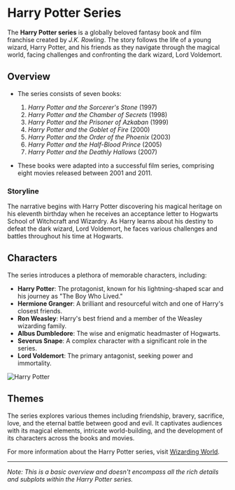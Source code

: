# Harry Potter Series

The **Harry Potter series** is a globally beloved fantasy book and film franchise created by *J.K. Rowling*. The story follows the life of a young wizard, Harry Potter, and his friends as they navigate through the magical world, facing challenges and confronting the dark wizard, Lord Voldemort.

## Overview

- The series consists of seven books:
  1. *Harry Potter and the Sorcerer's Stone* (1997)
  2. *Harry Potter and the Chamber of Secrets* (1998)
  3. *Harry Potter and the Prisoner of Azkaban* (1999)
  4. *Harry Potter and the Goblet of Fire* (2000)
  5. *Harry Potter and the Order of the Phoenix* (2003)
  6. *Harry Potter and the Half-Blood Prince* (2005)
  7. *Harry Potter and the Deathly Hallows* (2007)

- These books were adapted into a successful film series, comprising eight movies released between 2001 and 2011.

### Storyline

The narrative begins with Harry Potter discovering his magical heritage on his eleventh birthday when he receives an acceptance letter to Hogwarts School of Witchcraft and Wizardry. As Harry learns about his destiny to defeat the dark wizard, Lord Voldemort, he faces various challenges and battles throughout his time at Hogwarts.

## Characters

The series introduces a plethora of memorable characters, including:

- **Harry Potter**: The protagonist, known for his lightning-shaped scar and his journey as "The Boy Who Lived."
- **Hermione Granger**: A brilliant and resourceful witch and one of Harry's closest friends.
- **Ron Weasley**: Harry's best friend and a member of the Weasley wizarding family.
- **Albus Dumbledore**: The wise and enigmatic headmaster of Hogwarts.
- **Severus Snape**: A complex character with a significant role in the series.
- **Lord Voldemort**: The primary antagonist, seeking power and immortality.

![Harry Potter](https://example.com/harrypotterimage.jpg)

## Themes

The series explores various themes including friendship, bravery, sacrifice, love, and the eternal battle between good and evil. It captivates audiences with its magical elements, intricate world-building, and the development of its characters across the books and movies.

For more information about the Harry Potter series, visit [Wizarding World](https://www.wizardingworld.com).

---

*Note: This is a basic overview and doesn't encompass all the rich details and subplots within the Harry Potter series.*
